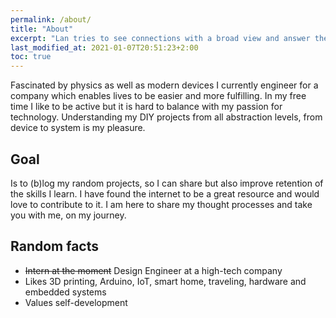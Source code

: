 ```yaml
---
permalink: /about/
title: "About"
excerpt: "Lan tries to see connections with a broad view and answer the why this tech question."
last_modified_at: 2021-01-07T20:51:23+2:00
toc: true
---
```


Fascinated by physics as well as modern devices I currently engineer for a company which enables lives to be easier and more fulfilling. In my free time I like to be active but it is hard to balance with my passion for technology. Understanding my DIY projects from all abstraction levels, from device to system is my pleasure.

## Goal

Is to (b)log my random projects, so I can share but also  improve retention of the skills I learn. I have found the internet to be a great resource and would love to contribute to it. I am here to share my thought processes and take you with me, on my journey.

## Random facts 

- ~~Intern at the moment~~ Design Engineer at a high-tech company
- Likes 3D printing, Arduino,  IoT, smart home, traveling, hardware and embedded systems
- Values self-development
